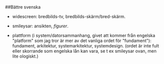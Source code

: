 ##Bättre svenska

* widescreen: bredbilds-tv, bredbilds-skärm/bred-skärm. 

* smileysar: ansikten, *figurer*. 

* plattform (i system/datorsammanhang, givet att kommer från engelska "platform" som jag tror är mer av det vanliga ordet för "fundament"): fundament, arkitektur, systemarkitektur, systemdesign. (ordet är inte fult eller skorrande som engelska lån kan vara, se t ex smileysar ovan, men lite ologiskt.) <!-- kom på häromdagen. smileysar nu, och bredbilds-tv längre tillbaka. -->
